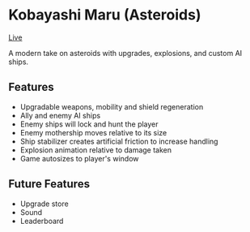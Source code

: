 # Kobayashi Maru (Asteroids)

[Live][live]

[live]: https://raw.githack.com/WillLiang918/asteroids_game/master/index.html

A modern take on asteroids with upgrades, explosions, and custom AI ships.

## Features
- Upgradable weapons, mobility and shield regeneration
- Ally and enemy AI ships
- Enemy ships will lock and hunt the player
- Enemy mothership moves relative to its size
- Ship stabilizer creates artificial friction to increase handling
- Explosion animation relative to damage taken
- Game autosizes to player's window

## Future Features
- Upgrade store
- Sound
- Leaderboard

